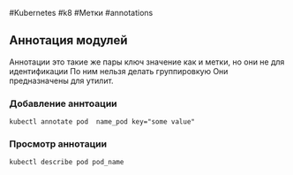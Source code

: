 #Kubernetes #k8 #Метки #annotations

## Аннотация модулей

Аннотации это такие же пары ключ значение как и метки, но они не для идентификации
По ним нельзя делать группировкую
Они предназначены для утилит.

### Добавление аннтоации
```
kubectl annotate pod  name_pod key="some value"
```

### Просмотр аннотации

```
kubectl describe pod pod_name
